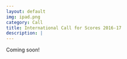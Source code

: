 ```yaml
---
layout: default
img: ipad.png
category: Call
title: International Call for Scores 2016-17
description: |
---
```

  Coming soon!
